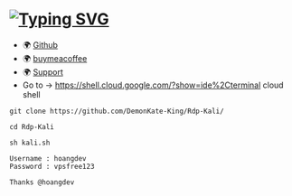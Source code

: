 # [![Typing SVG](https://readme-typing-svg.herokuapp.com?color=%232BF720&size=30&lines=Bash+Script+Free+RDP)](https://git.io/typing-svg)
* 🌍 [Github](https://github.com/DemonKate-King)
* 🌍 [buymeacoffee](https://www.buymeacoffee.com/HoangDeveloper)
* 🌍 [Support](https://zalo.me/g/qveqns906)
* Go to -> https://shell.cloud.google.com/?show=ide%2Cterminal cloud shell
```
git clone https://github.com/DemonKate-King/Rdp-Kali/
```
```
cd Rdp-Kali
```
```
sh kali.sh
```
```
Username : hoangdev
Password : vpsfree123
```
```
Thanks @hoangdev
```
